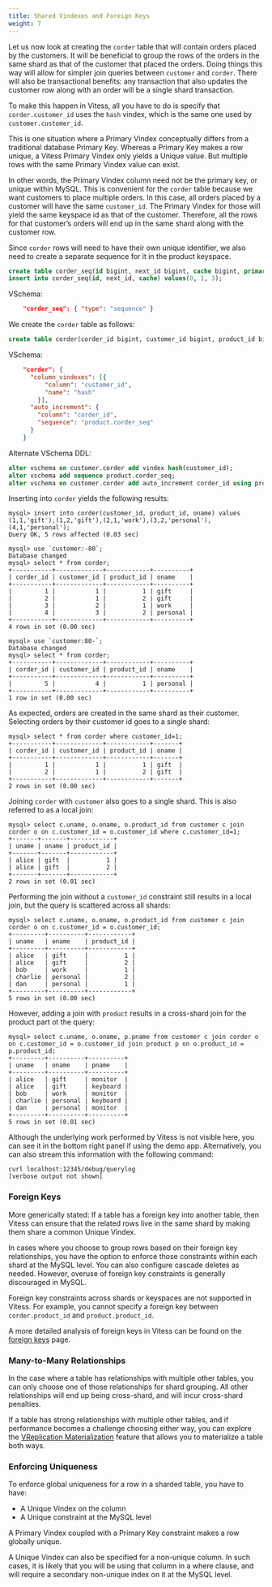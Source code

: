 ```yaml
---
title: Shared Vindexes and Foreign Keys
weight: 7
---
```


Let us now look at creating the `corder` table that will contain orders placed by the customers. It will be beneficial to group the rows of the orders in the same shard as that of the customer that placed the orders. Doing things this way will allow for simpler join queries between `customer` and `corder`. There will also be transactional benefits: any transaction that also updates the customer row along with an order will be a single shard transaction.

To make this happen in Vitess, all you have to do is specify that `corder.customer_id` uses the `hash` vindex, which is the same one used by `customer.customer_id`.

This is one situation where a Primary Vindex conceptually differs from a traditional database Primary Key. Whereas a Primary Key makes a row unique, a Vitess Primary Vindex only yields a Unique value. But multiple rows with the same Primary Vindex value can exist.

In other words, the Primary Vindex column need not be the primary key, or unique within MySQL. This is convenient for the `corder` table because we want customers to place multiple orders. In this case, all orders placed by a customer will have the same `customer_id`. The Primary Vindex for those will yield the same keyspace id as that of the customer. Therefore, all the rows for that customer’s orders will end up in the same shard along with the customer row.

Since `corder` rows will need to have their own unique identifier, we also need to create a separate sequence for it in the product keyspace.

```sql
create table corder_seq(id bigint, next_id bigint, cache bigint, primary key(id)) comment 'vitess_sequence';
insert into corder_seq(id, next_id, cache) values(0, 1, 3);
```

VSchema:

```json
    "corder_seq": { "type": "sequence" }
```

We create the `corder` table as follows:

```sql
create table corder(corder_id bigint, customer_id bigint, product_id bigint, oname varchar(128), primary key(corder_id));
```

VSchema:
```json
    "corder": {
      "column_vindexes": [{
          "column": "customer_id",
          "name": "hash"
        }],
      "auto_increment": {
        "column": "corder_id",
        "sequence": "product.corder_seq"
      }
    }
```

Alternate VSchema DDL:

```sql
alter vschema on customer.corder add vindex hash(customer_id);
alter vschema add sequence product.corder_seq;
alter vschema on customer.corder add auto_increment corder_id using product.corder_seq;
```

Inserting into `corder` yields the following results:

```text
mysql> insert into corder(customer_id, product_id, oname) values (1,1,'gift'),(1,2,'gift'),(2,1,'work'),(3,2,'personal'),(4,1,'personal');
Query OK, 5 rows affected (0.03 sec)

mysql> use `customer:-80`;
Database changed
mysql> select * from corder;
+-----------+-------------+------------+----------+
| corder_id | customer_id | product_id | oname    |
+-----------+-------------+------------+----------+
|         1 |           1 |          1 | gift     |
|         2 |           1 |          2 | gift     |
|         3 |           2 |          1 | work     |
|         4 |           3 |          2 | personal |
+-----------+-------------+------------+----------+
4 rows in set (0.00 sec)

mysql> use `customer:80-`;
Database changed
mysql> select * from corder;
+-----------+-------------+------------+----------+
| corder_id | customer_id | product_id | oname    |
+-----------+-------------+------------+----------+
|         5 |           4 |          1 | personal |
+-----------+-------------+------------+----------+
1 row in set (0.00 sec)
```

As expected, orders are created in the same shard as their customer. Selecting orders by their customer id goes to a single shard:

```text
mysql> select * from corder where customer_id=1;
+-----------+-------------+------------+-------+
| corder_id | customer_id | product_id | oname |
+-----------+-------------+------------+-------+
|         1 |           1 |          1 | gift  |
|         2 |           1 |          2 | gift  |
+-----------+-------------+------------+-------+
2 rows in set (0.00 sec)
```

Joining `corder` with `customer` also goes to a single shard. This is also referred to as a local join:

```text
mysql> select c.uname, o.oname, o.product_id from customer c join corder o on c.customer_id = o.customer_id where c.customer_id=1;
+-------+-------+------------+
| uname | oname | product_id |
+-------+-------+------------+
| alice | gift  |          1 |
| alice | gift  |          2 |
+-------+-------+------------+
2 rows in set (0.01 sec)
```

Performing the join without a `customer_id` constraint still results in a local join, but the query is scattered across all shards:

```text
mysql> select c.uname, o.oname, o.product_id from customer c join corder o on c.customer_id = o.customer_id;
+---------+----------+------------+
| uname   | oname    | product_id |
+---------+----------+------------+
| alice   | gift     |          1 |
| alice   | gift     |          2 |
| bob     | work     |          1 |
| charlie | personal |          2 |
| dan     | personal |          1 |
+---------+----------+------------+
5 rows in set (0.00 sec)
```

However, adding a join with `product` results in a cross-shard join for the product part ot the query:

```text
mysql> select c.uname, o.oname, p.pname from customer c join corder o on c.customer_id = o.customer_id join product p on o.product_id = p.product_id;
+---------+----------+----------+
| uname   | oname    | pname    |
+---------+----------+----------+
| alice   | gift     | monitor  |
| alice   | gift     | keyboard |
| bob     | work     | monitor  |
| charlie | personal | keyboard |
| dan     | personal | monitor  |
+---------+----------+----------+
5 rows in set (0.01 sec)
```

Although the underlying work performed by Vitess is not visible here, you can see it in the bottom right panel if using the demo app. Alternatively, you can also stream this information with the following command:

```text
curl localhost:12345/debug/querylog
[verbose output not shown]
```

### Foreign Keys

More generically stated: If a table has a foreign key into another table, then Vitess can ensure that the related rows live in the same shard by making them share a common Unique Vindex.

In cases where you choose to group rows based on their foreign key relationships, you have the option to enforce those constraints within each shard at the MySQL level. You can also configure cascade deletes as needed. However, overuse of foreign key constraints is generally discouraged in MySQL.

Foreign key constraints across shards or keyspaces are not supported in Vitess. For example, you cannot specify a foreign key between `corder.product_id` and `product.product_id`.

A more detailed analysis of foreign keys in Vitess can be found on the [foreign keys](../foreign-keys) page.

### Many-to-Many Relationships

In the case where a table has relationships with multiple other tables, you can only choose one of those relationships for shard grouping. All other relationships will end up being cross-shard, and will incur cross-shard penalties.

If a table has strong relationships with multiple other tables, and if performance becomes a challenge choosing either way, you can explore the [VReplication Materialization](../../../reference/vreplication/materialize) feature that allows you to materialize a table both ways.

### Enforcing Uniqueness

To enforce global uniqueness for a row in a sharded table, you have to have:

* A Unique Vindex on the column
* A Unique constraint at the MySQL level

A Primary Vindex coupled with a Primary Key constraint makes a row globally unique.

A Unique Vindex can also be specified for a non-unique column. In such cases, it is likely that you will be using that column in a where clause, and will require a secondary non-unique index on it at the MySQL level.
